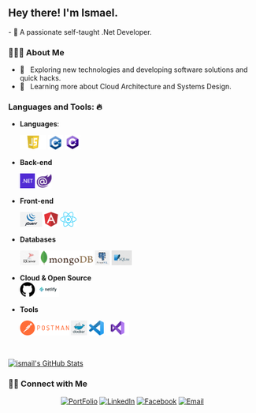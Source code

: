 
<!--### Hi there 👋

**ismaelmiah/ismaelmiah** is a ✨ _special_ ✨ repository because its `README.md` (this file) appears on your GitHub profile.

Here are some ideas to get you started:

- 🔭 I’m currently working on ...
- 🌱 I’m currently learning ...
- 👯 I’m looking to collaborate on ...
- 🤔 I’m looking for help with ...
- 💬 Ask me about ...
- 📫 How to reach me: ...
- 😄 Pronouns: ...
- ⚡ Fun fact: ...
-->
<h2> Hey there! I'm Ismael.</h2>
- 🌱 A passionate self-taught .Net Developer.


<h3> 👨🏻‍💻 About Me </h3>

- 🤔 &nbsp; Exploring new technologies and developing software solutions and quick hacks.
- 🌱 &nbsp; Learning more about Cloud Architecture and Systems Design.


### Languages and Tools: 🔥

- **Languages**: 

  <code><img height="30" src="https://github.com/ismaelmiah/ismaelmiah/blob/master/assets/js.png" style="max-width:100%;"></code> 
  <code><img height="30" src="https://github.com/ismaelmiah/ismaelmiah/blob/master/assets/cpp.png" style="max-width:100%;"></code>
  <code><img height="30" src="https://github.com/ismaelmiah/ismaelmiah/blob/master/assets/csharp.png" style="max-width:100%;"></code>

- **Back-end**

  <code><img height="30" src="https://github.com/ismaelmiah/ismaelmiah/blob/master/assets/dotnet.png" style="max-width:100%;"></code>
  <code><img height="30" src="https://github.com/ismaelmiah/ismaelmiah/blob/master/assets/blazor.png" style="max-width:100%;"></code>

- **Front-end**
 
  <code><img height="30" src="https://github.com/ismaelmiah/ismaelmiah/blob/master/assets/jquery.png" style="max-width:100%;"></code>
  <code><img height="30" src="https://github.com/ismaelmiah/ismaelmiah/blob/master/assets/angular.png" style="max-width:100%;"></code>
  <code><img height="30" src="https://github.com/ismaelmiah/ismaelmiah/blob/master/assets/react.png" style="max-width:100%;"></code>

- **Databases**  

  <code><img height="30" src="https://github.com/ismaelmiah/ismaelmiah/blob/master/assets/mssql.jpg" style="max-width:100%;"></code>
  <code><img height="30" src="https://github.com/ismaelmiah/ismaelmiah/blob/master/assets/mongodb.png" style="max-width:100%;"></code>
  <code><img height="30" src="https://github.com/ismaelmiah/ismaelmiah/blob/master/assets/postgres.png" style="max-width:100%;"></code>
  <code><img height="30" src="https://github.com/ismaelmiah/ismaelmiah/blob/master/assets/sqlite.jpg" style="max-width:100%;"></code>

- **Cloud & Open Source**  
  <code><img height="30" src="https://github.com/ismaelmiah/ismaelmiah/blob/master/assets/github.png" style="max-width:100%;"></code>
  <code><img height="30" src="https://github.com/ismaelmiah/ismaelmiah/blob/master/assets/netlify.png" style="max-width:100%;"></code>

- **Tools**

  <code><img height="30" src="https://github.com/ismaelmiah/ismaelmiah/blob/master/assets/postman.png" style="max-width:100%;"></code>
  <code><img height="30" src="https://github.com/ismaelmiah/ismaelmiah/blob/master/assets/docker.png" style="max-width:100%;"></code>
  <code><img height="30" src="https://github.com/ismaelmiah/ismaelmiah/blob/master/assets/vscode.png" style="max-width:100%;"></code>
  <code><img height="30" src="https://github.com/ismaelmiah/ismaelmiah/blob/master/assets/visualstudio.png" style="max-width:100%;"></code>

<br/>

[![ismail's GitHub Stats](https://github-readme-stats.vercel.app/api?username=ismaelmiah&show_icons=true)](https://github.com/ismaelmiah)

<h3> 🤝🏻 Connect with Me </h3>

<p align="center">
<a href="https://devismael.com"><img alt="PortFolio" src="https://img.shields.io/badge/Portfolio-www.devismael.com-blue?style=flat-square&logo=google-chrome"></a>
<a href="https://www.linkedin.com/in/ismaelmiah/"><img alt="LinkedIn" src="https://img.shields.io/badge/ismaelmiah-linkedIn-brightgreen?style=flat-square&logo=linkedin"></a>
<a href="https://www.facebook.com/ismail96.12/"><img alt="Facebook" src="https://img.shields.io/badge/ismail96.12-facebook-blue?style=flat&logo=facebook"></a>
<a href="mailto:ismail96dream@gmail.com"><img alt="Email" src="https://img.shields.io/badge/Email-ismail96dream@gmail.com-blue?style=flat-square&logo=gmail"></a>
</p>
